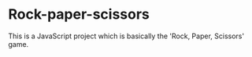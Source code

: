 # Rock-paper-scissors
This is a JavaScript project which is basically the 'Rock, Paper, Scissors' game. 
